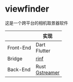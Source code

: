 # viewfinder

这是一个跨平台的相机取景器软件

|           | 实现                                                       |
| --------- | ---------------------------------------------------------- |
| Front-End | Dart <br/> Flutter                                         |
| Bridge    | [rinf](https://pub.dev/packages/rinf)                      |
| Back-End  | Rust <br/> [Gstreamer](https://crates.io/crates/gstreamer) |
